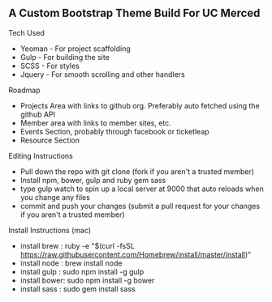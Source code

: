 
## A Custom Bootstrap Theme Build For UC Merced

Tech Used
* Yeoman - For project scaffolding
* Gulp - For building the site
* SCSS - For styles
* Jquery - For smooth scrolling and other handlers


Roadmap 
* Projects Area with links to github org. Preferably auto fetched using the github API
* Member area with links to member sites, etc.
* Events Section, probably through facebook or ticketleap
* Resource Section


Editing Instructions
* Pull down the repo with git clone (fork if you aren't a trusted member)
* Install npm, bower, gulp and ruby gem sass
* type gulp watch to spin up a local server at 9000 that auto reloads when you change any files
* commit and push your changes (submit a pull request for your changes if you aren't a trusted member)

Install Instructions (mac) 
* install brew : ruby -e "$(curl -fsSL https://raw.githubusercontent.com/Homebrew/install/master/install)"
* install node : brew install node
* install gulp : sudo npm install -g gulp
* install bower: sudo npm install -g bower
* install sass : sudo gem install sass
